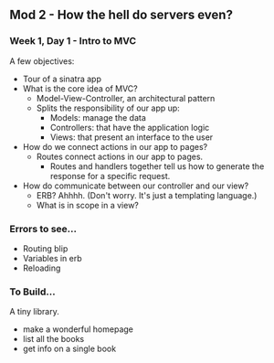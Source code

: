 ## Mod 2 - How the hell do servers even?

### Week 1, Day 1 - Intro to MVC

A few objectives:

* Tour of a sinatra app
* What is the core idea of MVC?
  * Model-View-Controller, an architectural pattern
  * Splits the responsibility of our app up:
    * Models: manage the data
    * Controllers: that have the application logic
    * Views: that present an interface to the user
* How do we connect actions in our app to pages?
  * Routes connect actions in our app to pages.
    * Routes and handlers together tell us how to generate the response for a specific request.
* How do communicate between our controller and our view?
  * ERB? Ahhhh. (Don't worry. It's just a templating language.)
  * What is in scope in a view?

### Errors to see...

* Routing blip
* Variables in erb
* Reloading

### To Build...

A tiny library.

* make a wonderful homepage
* list all the books
* get info on a single book
